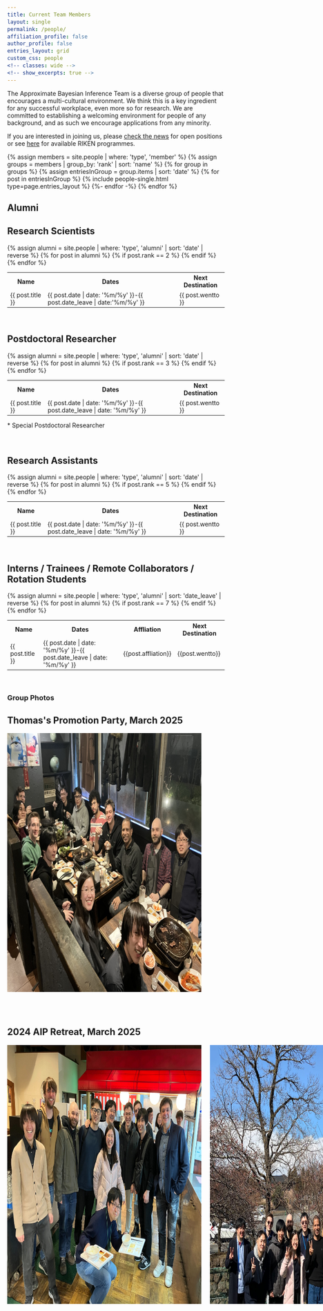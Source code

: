 ```yaml
---
title: Current Team Members
layout: single
permalink: /people/
affiliation_profile: false
author_profile: false
entries_layout: grid
custom_css: people
<!-- classes: wide -->
<!-- show_excerpts: true -->
---
```


The Approximate Bayesian Inference Team is a diverse group of people that
encourages a multi-cultural environment. We think this is a key ingredient for any successful workplace,
even more so for research.
We are committed to establishing a welcoming environment for people of any
background, and as such we encourage applications from any minority.

If you are interested in joining us, please [check the news](../news/) for open positions or see
[here](../vacancies/) for available RIKEN programmes.

<section class="page__content cf">
<div class="entries-{{ entries_layout }}">
  {% assign members = site.people | where: 'type', 'member' %}
  {% assign groups = members | group_by: 'rank' | sort: 'name' %}
  {% for group in groups %}
    {% assign entriesInGroup = group.items | sort: 'date' %}
    {% for post in entriesInGroup %}
      {% include people-single.html type=page.entries_layout %}
    {%- endfor -%}
  {% endfor %}
</div>
</section>

<section class="page__content cf">
<h1>Alumni</h1>
<h2>Research Scientists</h2>
<table class="responsive-table table">
  <tr>
    <th>Name</th>
    <th>Dates</th>
	<th>Next Destination</th>
  </tr>
  {% assign alumni = site.people | where: 'type', 'alumni' | sort: 'date' | reverse %}
  {% for post in alumni %}
    {% if post.rank == 2 %}
      <tr>
        <td>{{ post.title }}</td>
        <td>{{ post.date | date: '%m/%y' }}-{{ post.date_leave | date:'%m/%y' }}</td>
		<td>{{ post.wentto }}</td>
      </tr>
    {% endif %}
  {% endfor %}
</table>
<br>
<!--  -->

<h2>Postdoctoral Researcher</h2>
<table class="responsive-table table">
  <tr>
    <th>Name</th>
    <th>Dates</th>
	<th>Next Destination</th>
  </tr>
  {% assign alumni = site.people | where: 'type', 'alumni' | sort: 'date' | reverse %}
  {% for post in alumni %}
    {% if post.rank == 3 %}
      <tr>
        <td>{{ post.title }}</td>
        <td>{{ post.date | date: '%m/%y' }}-{{ post.date_leave | date: '%m/%y' }}</td>
        <td>{{ post.wentto }}</td>
      </tr>
    {% endif %}
  {% endfor %}
</table>
<p> * Special Postdoctoral Researcher <p>
<br>
<!--  -->
<h2>Research Assistants</h2>
<table class="responsive-table table">
  <tr>
    <th>Name</th>
    <th>Dates</th>
	<th>Next Destination</th>
  </tr>
  {% assign alumni = site.people | where: 'type', 'alumni' | sort: 'date' | reverse %}
  {% for post in alumni %}
    {% if post.rank == 5 %}
      <tr>
        <td>{{ post.title }}</td>
        <td>{{ post.date | date: '%m/%y' }}-{{ post.date_leave | date: '%m/%y' }}</td>
        <td>{{ post.wentto }}</td>
      </tr>
    {% endif %}
  {% endfor %}
</table>
<br>
<!--  -->
<h2>Interns / Trainees / Remote Collaborators / Rotation Students </h2>
<table class="responsive-table table" font-size="1em">
  <tr>
    <th>Name</th>
    <th>Dates</th>
    <th>Affliation</th>
    <th>Next Destination</th>
  </tr>
  {% assign alumni = site.people | where: 'type', 'alumni' | sort: 'date_leave' | reverse %}
  {% for post in alumni %}
    {% if post.rank == 7 %}
      <tr>
        <td>{{ post.title }}</td>
        <td>{{ post.date | date: '%m/%y' }}-{{ post.date_leave | date: '%m/%y' }}</td>
        <td>{{post.affliation}}</td>
        <td>{{post.wentto}}</td>
      </tr>
    {% endif %}
  {% endfor %}
</table>

<section>
<br>
<h1>Group Photos</h1>

<h2> Thomas's Promotion Party, March 2025 </h2>
<img src="../assets/images/group/thomas_promote.jpg" alt="team photo" width="450" height="600">

<br><br>

<h2> 2024 AIP Retreat, March 2025 </h2>
<div style="display: flex; align-items: flex-start; gap: 20px;">
  <img src="../assets/images/group/2024retreat_1.jpg" alt="team photo" width="450" height="600">
  <img src="../assets/images/group/2024retreat_2.jpg" alt="team photo" width="450" height="600">
</div>
